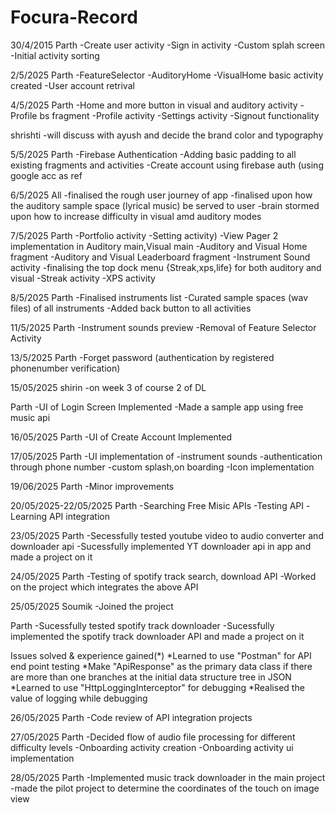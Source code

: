 # Focura-Record

30/4/2015
Parth
-Create user activity
-Sign in activity
-Custom splah screen
-Initial activity sorting

2/5/2025
Parth
-FeatureSelector
-AuditoryHome
-VisualHome basic activity created
-User account retrival

4/5/2025
Parth
-Home and more button in visual and auditory activity
-Profile bs fragment
-Profile activity
-Settings activity
-Signout functionality

shrishti 
-will discuss with ayush and decide the brand color and typography

5/5/2025
Parth
-Firebase Authentication
-Adding basic padding to all existing fragments and activities 
-Create account using firebase auth (using google acc as ref

6/5/2025
All
-finalised the rough user journey of app
-finalised upon how the auditory sample space (lyrical music) be served to user
-brain stormed upon how to increase difficulty in visual amd auditory modes

7/5/2025
Parth
-Portfolio activity
-Setting activity)
-View Pager 2 implementation in Auditory main,Visual main
-Auditory and Visual Home fragment
-Auditory and Visual Leaderboard fragment
-Instrument Sound activity
-finalising the top dock menu {Streak,xps,life} for both auditory and visual
-Streak activity
-XPS activity

8/5/2025
Parth
-Finalised instruments list
-Curated sample spaces (wav files) of all instruments
-Added back button to all activities

11/5/2025
Parth
-Instrument sounds preview
-Removal of Feature Selector Activity

13/5/2025
Parth
-Forget password (authentication by registered phonenumber verification)


15/05/2025
shirin
-on week 3 of course 2 of DL

Parth
-UI of Login Screen Implemented
-Made a sample app using free music api

16/05/2025
Parth
-UI of Create Account Implemented 

17/05/2025
Parth
-UI implementation of 
    -instrument sounds
    -authentication through phone number
    -custom splash,on boarding
-Icon implementation

19/06/2025
Parth
-Minor improvements

20/05/2025-22/05/2025
Parth
-Searching Free Misic APIs
-Testing API
-Learning API integration

23/05/2025
Parth
-Secessfully tested youtube video to audio converter and downloader api
-Sucessfully implemented YT downloader api in app and made a project on it

24/05/2025
Parth
-Testing of spotify track search, download API
-Worked on the project which integrates the above API

25/05/2025
Soumik
-Joined the project

Parth
-Sucessfully tested spotify track downloader
-Sucessfully implemented the spotify track downloader API and made a project on it

Issues solved & experience gained(*)
*Learned to use "Postman" for API end point testing 
*Make "ApiResponse" as the primary data class if there are more than one branches at the initial data structure tree in JSON
*Learned to use "HttpLoggingInterceptor" for debugging
*Realised the value of logging while debugging


26/05/2025
Parth
-Code review of API integration projects

27/05/2025
Parth
-Decided flow of audio file processing for different difficulty levels
-Onboarding activity creation
-Onboarding activity ui implementation

28/05/2025
Parth
-Implemented music track downloader in the main project
-made the pilot project to determine the coordinates of the touch on image view

